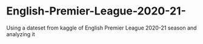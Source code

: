 # English-Premier-League-2020-21-
Using a dateset from kaggle of English Premier League 2020-21 season and analyzing it 
